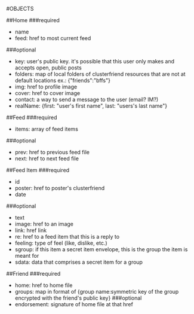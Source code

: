#OBJECTS

##Home
###required
- name
- feed: href to most current feed

###optional
- key: user's public key. it's possible that this user only makes and accepts open, public posts
- folders: map of local folders of clusterfriend resources that are not at default locations ex.: {"friends":"bffs"}
- img: href to profile image
- cover: href to cover image
- contact: a way to send a message to the user (email? IM?)
- realName: {first: "user's first name", last: "users's last name"}

##Feed
###required
- items: array of feed items

###optional
- prev: href to previous feed file
- next: href to next feed file

##Feed Item
###required
- id
- poster: href to poster's clusterfriend
- date

###optional
- text
- image: href to an image
- link: href link
- re: href to a feed item that this is a reply to
- feeling: type of feel (like, dislike, etc.)
- sgroup: if this item a secret item envelope, this is the group the item is meant for
- sdata: data that comprises a secret item for a group

##Friend
###required
- home: href to home file
- groups: map in format of {group name:symmetric key of the group encrypted with the friend's public key}
###optional
- endorsement: signature of home file at that href
